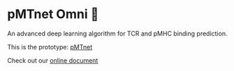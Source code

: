 # pMTnet Omni :microscope:
An advanced deep learning  algorithm for TCR and pMHC binding prediction. 

This is the prototype: [pMTnet](https://github.com/tianshilu/pMTnet)

Check out our [online document](https://tao-wang-pmtnet-omni.readthedocs.io/en/latest/)

